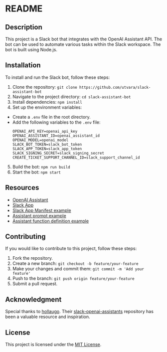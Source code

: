 # README

## Description

This project is a Slack bot that integrates with the OpenAI Assistant API. The bot can be used to automate various tasks within the Slack workspace. The bot is built using Node.js.

## Installation

To install and run the Slack bot, follow these steps:

1. Clone the repository: `git clone https://github.com/utvara/slack-assistant-bot`
2. Navigate to the project directory: `cd slack-assistant-bot`
3. Install dependencies: `npm install`
4. Set up the environment variables:

- Create a `.env` file in the root directory.
- Add the following variables to the `.env` file:
  ```
  OPENAI_API_KEY=openai_api_key
  OPENAI_ASSISTANT_ID=openai_assistant_id
  OPENAI_MODEL=openai_model
  SLACK_BOT_TOKEN=slack_bot_token
  SLACK_APP_TOKEN=slack_app_token
  SLACK_SIGNING_SECRET=slack_signing_secret
  CREATE_TICKET_SUPPORT_CHANNEL_ID=slack_support_channel_id
  ```

5. Build the bot: `npm run build`
6. Start the bot: `npm start`

## Resources

- [OpenAI Assistant](https://platform.openai.com/docs/assistants/overview)
- [Slack App](https://api.slack.com/docs/apps)
- [Slack App Manifest example](doc/slack_app_manifest.yaml)
- [Assistant prompt example](system_prompt.txt)
- [Assistant function definition example](src/application/plugin/createTicketPluginFunctionDefinition.json)

## Contributing

If you would like to contribute to this project, follow these steps:

1. Fork the repository.
2. Create a new branch: `git checkout -b feature/your-feature`
3. Make your changes and commit them: `git commit -m 'Add your feature'`
4. Push to the branch: `git push origin feature/your-feature`
5. Submit a pull request.

## Acknowledgment

Special thanks to [hollaugo](https://github.com/hollaugo). Their [slack-openai-assistants](https://github.com/hollaugo/slack-openai-assistants) repository has been a valuable resource and inspiration.

## License

This project is licensed under the [MIT License](LICENSE).
